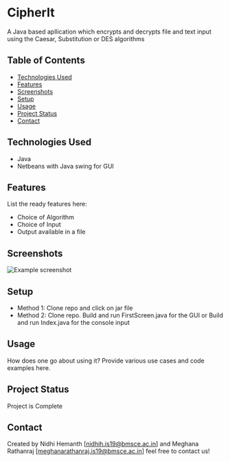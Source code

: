 # CipherIt
A Java based apllication which encrypts and decrypts file and text input using the Caesar, Substitution or DES algorithms

## Table of Contents
* [Technologies Used](#technologies-used)
* [Features](#features)
* [Screenshots](#screenshots)
* [Setup](#setup)
* [Usage](#usage)
* [Project Status](#project-status)
* [Contact](#contact)
<!-- * [License](#license) -->


## Technologies Used
- Java
- Netbeans with Java swing for GUI

## Features
List the ready features here:
- Choice of Algorithm
- Choice of Input
- Output available in a file


## Screenshots
![Example screenshot](./img/screenshot.png)
<!-- If you have screenshots you'd like to share, include them here. -->


## Setup
- Method 1: Clone repo and click on jar file
- Method 2: Clone repo. Build and run FirstScreen.java for the GUI or Build and run Index.java for the console input


## Usage
How does one go about using it?
Provide various use cases and code examples here.



## Project Status
Project is Complete


## Contact
Created by Nidhi Hemanth [nidhih.is19@bmsce.ac.in] and Meghana Rathanraj [meghanarathanraj.is19@bmsce.ac.in] feel free to contact us!

